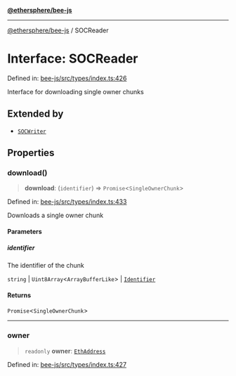 [**@ethersphere/bee-js**](../Overview.md)

***

[@ethersphere/bee-js](../Overview.md) / SOCReader

# Interface: SOCReader

Defined in: [bee-js/src/types/index.ts:426](https://github.com/ethersphere/bee-js/blob/3abbe2b1b264d6b586511a56e93badb2236bd09d/src/types/index.ts#L426)

Interface for downloading single owner chunks

## Extended by

- [`SOCWriter`](SOCWriter.md)

## Properties

### download()

> **download**: (`identifier`) => `Promise`\<`SingleOwnerChunk`\>

Defined in: [bee-js/src/types/index.ts:433](https://github.com/ethersphere/bee-js/blob/3abbe2b1b264d6b586511a56e93badb2236bd09d/src/types/index.ts#L433)

Downloads a single owner chunk

#### Parameters

##### identifier

The identifier of the chunk

`string` | `Uint8Array`\<`ArrayBufferLike`\> | [`Identifier`](../classes/Identifier.md)

#### Returns

`Promise`\<`SingleOwnerChunk`\>

***

### owner

> `readonly` **owner**: [`EthAddress`](../classes/EthAddress.md)

Defined in: [bee-js/src/types/index.ts:427](https://github.com/ethersphere/bee-js/blob/3abbe2b1b264d6b586511a56e93badb2236bd09d/src/types/index.ts#L427)
